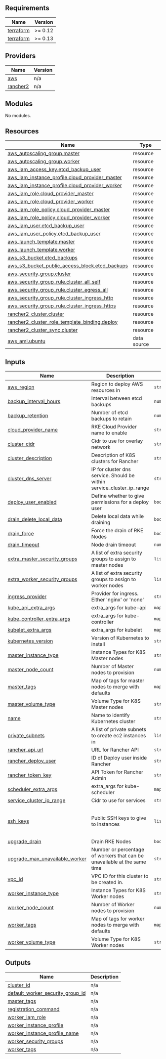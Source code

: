 <!-- BEGINNING OF PRE-COMMIT-TERRAFORM DOCS HOOK -->
## Requirements

| Name | Version |
|------|---------|
| <a name="requirement_terraform"></a> [terraform](#requirement\_terraform) | >= 0.12 |
| <a name="requirement_terraform"></a> [terraform](#requirement\_terraform) | >= 0.13 |

## Providers

| Name | Version |
|------|---------|
| <a name="provider_aws"></a> [aws](#provider\_aws) | n/a |
| <a name="provider_rancher2"></a> [rancher2](#provider\_rancher2) | n/a |

## Modules

No modules.

## Resources

| Name | Type |
|------|------|
| [aws_autoscaling_group.master](https://registry.terraform.io/providers/hashicorp/aws/latest/docs/resources/autoscaling_group) | resource |
| [aws_autoscaling_group.worker](https://registry.terraform.io/providers/hashicorp/aws/latest/docs/resources/autoscaling_group) | resource |
| [aws_iam_access_key.etcd_backup_user](https://registry.terraform.io/providers/hashicorp/aws/latest/docs/resources/iam_access_key) | resource |
| [aws_iam_instance_profile.cloud_provider_master](https://registry.terraform.io/providers/hashicorp/aws/latest/docs/resources/iam_instance_profile) | resource |
| [aws_iam_instance_profile.cloud_provider_worker](https://registry.terraform.io/providers/hashicorp/aws/latest/docs/resources/iam_instance_profile) | resource |
| [aws_iam_role.cloud_provider_master](https://registry.terraform.io/providers/hashicorp/aws/latest/docs/resources/iam_role) | resource |
| [aws_iam_role.cloud_provider_worker](https://registry.terraform.io/providers/hashicorp/aws/latest/docs/resources/iam_role) | resource |
| [aws_iam_role_policy.cloud_provider_master](https://registry.terraform.io/providers/hashicorp/aws/latest/docs/resources/iam_role_policy) | resource |
| [aws_iam_role_policy.cloud_provider_worker](https://registry.terraform.io/providers/hashicorp/aws/latest/docs/resources/iam_role_policy) | resource |
| [aws_iam_user.etcd_backup_user](https://registry.terraform.io/providers/hashicorp/aws/latest/docs/resources/iam_user) | resource |
| [aws_iam_user_policy.etcd_backup_user](https://registry.terraform.io/providers/hashicorp/aws/latest/docs/resources/iam_user_policy) | resource |
| [aws_launch_template.master](https://registry.terraform.io/providers/hashicorp/aws/latest/docs/resources/launch_template) | resource |
| [aws_launch_template.worker](https://registry.terraform.io/providers/hashicorp/aws/latest/docs/resources/launch_template) | resource |
| [aws_s3_bucket.etcd_backups](https://registry.terraform.io/providers/hashicorp/aws/latest/docs/resources/s3_bucket) | resource |
| [aws_s3_bucket_public_access_block.etcd_backups](https://registry.terraform.io/providers/hashicorp/aws/latest/docs/resources/s3_bucket_public_access_block) | resource |
| [aws_security_group.cluster](https://registry.terraform.io/providers/hashicorp/aws/latest/docs/resources/security_group) | resource |
| [aws_security_group_rule.cluster_all_self](https://registry.terraform.io/providers/hashicorp/aws/latest/docs/resources/security_group_rule) | resource |
| [aws_security_group_rule.cluster_egress_all](https://registry.terraform.io/providers/hashicorp/aws/latest/docs/resources/security_group_rule) | resource |
| [aws_security_group_rule.cluster_ingress_http](https://registry.terraform.io/providers/hashicorp/aws/latest/docs/resources/security_group_rule) | resource |
| [aws_security_group_rule.cluster_ingress_https](https://registry.terraform.io/providers/hashicorp/aws/latest/docs/resources/security_group_rule) | resource |
| [rancher2_cluster.cluster](https://registry.terraform.io/providers/rancher/rancher2/latest/docs/resources/cluster) | resource |
| [rancher2_cluster_role_template_binding.deploy](https://registry.terraform.io/providers/rancher/rancher2/latest/docs/resources/cluster_role_template_binding) | resource |
| [rancher2_cluster_sync.cluster](https://registry.terraform.io/providers/rancher/rancher2/latest/docs/resources/cluster_sync) | resource |
| [aws_ami.ubuntu](https://registry.terraform.io/providers/hashicorp/aws/latest/docs/data-sources/ami) | data source |

## Inputs

| Name | Description | Type | Default | Required |
|------|-------------|------|---------|:--------:|
| <a name="input_aws_region"></a> [aws\_region](#input\_aws\_region) | Region to deploy AWS resources in | `string` | `"us-east-1"` | no |
| <a name="input_backup_interval_hours"></a> [backup\_interval\_hours](#input\_backup\_interval\_hours) | Interval between etcd backups | `number` | `6` | no |
| <a name="input_backup_retention"></a> [backup\_retention](#input\_backup\_retention) | Number of etcd backups to retain | `number` | `12` | no |
| <a name="input_cloud_provider_name"></a> [cloud\_provider\_name](#input\_cloud\_provider\_name) | RKE Cloud Provider name to enable | `string` | `"aws"` | no |
| <a name="input_cluster_cidr"></a> [cluster\_cidr](#input\_cluster\_cidr) | Cidr to use for overlay network | `string` | `null` | no |
| <a name="input_cluster_description"></a> [cluster\_description](#input\_cluster\_description) | Description of K8S clusters for Rancher | `string` | `"Terraform managed RKE cluster"` | no |
| <a name="input_cluster_dns_server"></a> [cluster\_dns\_server](#input\_cluster\_dns\_server) | IP for cluster dns service. Should be within service\_cluster\_ip\_range | `string` | `null` | no |
| <a name="input_deploy_user_enabled"></a> [deploy\_user\_enabled](#input\_deploy\_user\_enabled) | Define whether to give permissions for a deploy user | `bool` | `true` | no |
| <a name="input_drain_delete_local_data"></a> [drain\_delete\_local\_data](#input\_drain\_delete\_local\_data) | Delete local data while draining | `bool` | `false` | no |
| <a name="input_drain_force"></a> [drain\_force](#input\_drain\_force) | Force the drain of RKE Nodes | `bool` | `false` | no |
| <a name="input_drain_timeout"></a> [drain\_timeout](#input\_drain\_timeout) | Node drain timeout | `number` | `60` | no |
| <a name="input_extra_master_security_groups"></a> [extra\_master\_security\_groups](#input\_extra\_master\_security\_groups) | A list of extra security groups to assign to master nodes | `list(string)` | `[]` | no |
| <a name="input_extra_worker_security_groups"></a> [extra\_worker\_security\_groups](#input\_extra\_worker\_security\_groups) | A list of extra security groups to assign to worker nodes | `list(string)` | `[]` | no |
| <a name="input_ingress_provider"></a> [ingress\_provider](#input\_ingress\_provider) | Provider for ingress. Either 'nginx' or 'none' | `string` | `null` | no |
| <a name="input_kube_api_extra_args"></a> [kube\_api\_extra\_args](#input\_kube\_api\_extra\_args) | extra\_args for kube-api | `map(any)` | `null` | no |
| <a name="input_kube_controller_extra_args"></a> [kube\_controller\_extra\_args](#input\_kube\_controller\_extra\_args) | extra\_args for kube-controller | `map(any)` | `null` | no |
| <a name="input_kubelet_extra_args"></a> [kubelet\_extra\_args](#input\_kubelet\_extra\_args) | extra\_args for kubelet | `map(any)` | `null` | no |
| <a name="input_kubernetes_version"></a> [kubernetes\_version](#input\_kubernetes\_version) | Version of Kubernetes to install | `string` | `"v1.17.0-rancher1-2"` | no |
| <a name="input_master_instance_type"></a> [master\_instance\_type](#input\_master\_instance\_type) | Instance Types for K8S Master nodes | `string` | `"m5a.large"` | no |
| <a name="input_master_node_count"></a> [master\_node\_count](#input\_master\_node\_count) | Number of Master nodes to provision | `number` | `3` | no |
| <a name="input_master_tags"></a> [master\_tags](#input\_master\_tags) | Map of tags for master nodes to merge with defaults | `map(any)` | `{}` | no |
| <a name="input_master_volume_type"></a> [master\_volume\_type](#input\_master\_volume\_type) | Volume Type for K8S Master nodes | `string` | `"gp3"` | no |
| <a name="input_name"></a> [name](#input\_name) | Name to identify Kubernetes cluster | `string` | n/a | yes |
| <a name="input_private_subnets"></a> [private\_subnets](#input\_private\_subnets) | A list of private subnets to create ec2 instances in | `list(string)` | n/a | yes |
| <a name="input_rancher_api_url"></a> [rancher\_api\_url](#input\_rancher\_api\_url) | URL for Rancher API | `string` | n/a | yes |
| <a name="input_rancher_deploy_user"></a> [rancher\_deploy\_user](#input\_rancher\_deploy\_user) | ID of Deploy user inside Rancher | `string` | n/a | yes |
| <a name="input_rancher_token_key"></a> [rancher\_token\_key](#input\_rancher\_token\_key) | API Token for Rancher Admin | `string` | n/a | yes |
| <a name="input_scheduler_extra_args"></a> [scheduler\_extra\_args](#input\_scheduler\_extra\_args) | extra\_args for kube-scheduler | `map(any)` | `null` | no |
| <a name="input_service_cluster_ip_range"></a> [service\_cluster\_ip\_range](#input\_service\_cluster\_ip\_range) | Cidr to use for services | `string` | `null` | no |
| <a name="input_ssh_keys"></a> [ssh\_keys](#input\_ssh\_keys) | Public SSH keys to give to instances | `list(string)` | <pre>[<br>  "ssh-ed25519 AAAAC3NzaC1lZDI1NTE5AAAAIN5O7k6gRYCU7YPkCH6dyXVW10izMAkDAQtQxNxdRE22 drpebcak"<br>]</pre> | no |
| <a name="input_upgrade_drain"></a> [upgrade\_drain](#input\_upgrade\_drain) | Drain RKE Nodes | `bool` | `false` | no |
| <a name="input_upgrade_max_unavailable_worker"></a> [upgrade\_max\_unavailable\_worker](#input\_upgrade\_max\_unavailable\_worker) | Number or percentage of workers that can be unavailable at the same time | `string` | `"10%"` | no |
| <a name="input_vpc_id"></a> [vpc\_id](#input\_vpc\_id) | VPC ID for this cluster to be created in. | `string` | n/a | yes |
| <a name="input_worker_instance_type"></a> [worker\_instance\_type](#input\_worker\_instance\_type) | Instance Types for K8S Worker nodes | `string` | `"m5a.large"` | no |
| <a name="input_worker_node_count"></a> [worker\_node\_count](#input\_worker\_node\_count) | Number of Worker nodes to provision | `number` | `3` | no |
| <a name="input_worker_tags"></a> [worker\_tags](#input\_worker\_tags) | Map of tags for worker nodes to merge with defaults | `map(any)` | `{}` | no |
| <a name="input_worker_volume_type"></a> [worker\_volume\_type](#input\_worker\_volume\_type) | Volume Type for K8S Worker nodes | `string` | `"gp3"` | no |

## Outputs

| Name | Description |
|------|-------------|
| <a name="output_cluster_id"></a> [cluster\_id](#output\_cluster\_id) | n/a |
| <a name="output_default_worker_security_group_id"></a> [default\_worker\_security\_group\_id](#output\_default\_worker\_security\_group\_id) | n/a |
| <a name="output_master_tags"></a> [master\_tags](#output\_master\_tags) | n/a |
| <a name="output_registration_command"></a> [registration\_command](#output\_registration\_command) | n/a |
| <a name="output_worker_iam_role"></a> [worker\_iam\_role](#output\_worker\_iam\_role) | n/a |
| <a name="output_worker_instance_profile"></a> [worker\_instance\_profile](#output\_worker\_instance\_profile) | n/a |
| <a name="output_worker_instance_profile_name"></a> [worker\_instance\_profile\_name](#output\_worker\_instance\_profile\_name) | n/a |
| <a name="output_worker_security_groups"></a> [worker\_security\_groups](#output\_worker\_security\_groups) | n/a |
| <a name="output_worker_tags"></a> [worker\_tags](#output\_worker\_tags) | n/a |
<!-- END OF PRE-COMMIT-TERRAFORM DOCS HOOK -->
